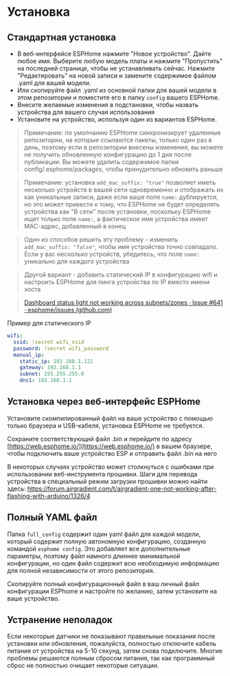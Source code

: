 # Установка

## Стандартная установка

* В веб-интерфейсе ESPHome нажмите "Новое устройство". Дайте любое имя. Выберите любую модель платы и нажмите "Пропустить" на последней странице, чтобы не устанавливать сейчас. Нажмите "Редактировать" на новой записи и замените содержимое файлом .yaml для вашей модели.
* Или скопируйте файл .yaml из основной папки для вашей модели в этом репозитории и поместите его в папку `config` вашего ESPHome.
* Внесите желаемые изменения в подстановки, чтобы назвать устройства для вашего случая использования
* Установите на устройство, используя один из вариантов ESPHome.

> Примечание: по умолчанию ESPHome синхронизирует удаленные репозитории, на которые ссылаются пакеты, только один раз в день, поэтому если в репозитории внесены изменения, вы можете не получить обновленную конфигурацию до 1 дня после публикации. Вы можете удалить содержимое папки config/.esphome/packages, чтобы принудительно обновить раньше

> Примечание: установка `add_mac_suffix: "true"` позволяет иметь несколько устройств в вашей сети одновременно и отображать их как уникальные записи, даже если ваше поле `name:` дублируется, но это может привести к тому, что ESPHome не будет определять устройства как "В сети" после установки, поскольку ESPHome ищет только поле `name:`, а фактическое имя устройства имеет MAC-адрес, добавленный в конец

> Один из способов решить эту проблему - изменить `add_mac_suffix: "false"`, чтобы имя устройства точно совпадало. Если у вас несколько устройств, убедитесь, что поле `name:` уникально для каждого устройства

> Другой вариант - добавить статический IP в конфигурацию wifi и настроить ESPHome для пинга устройства по IP вместо имени хоста

> [Dashboard status light not working across subnets/zones · Issue #641 · esphome/issues (github.com)](https://github.com/esphome/issues/issues/641#issuecomment-534156628)

Пример для статического IP

```yaml
wifi:
  ssid: !secret wifi_ssid
  password: !secret wifi_password
  manual_ip:
    static_ip: 192.168.1.121
    gateway: 192.168.1.1
    subnet: 255.255.255.0
    dns1: 192.168.1.1
```

## Установка через веб-интерфейс ESPHome

Установите скомпилированный файл на ваше устройство с помощью только браузера и USB-кабеля, установка ESPHome не требуется.

Сохраните соответствующий файл .bin и перейдите по адресу [https://web.esphome.io/](https://web.esphome.io/) в вашем браузере, чтобы подключить ваше устройство ESP и отправить файл .bin на него

В некоторых случаях устройство может столкнуться с ошибками при использовании веб-инструмента прошивки. Шаги для перевода устройства в специальный режим загрузки прошивки можно найти здесь:
[https://forum.airgradient.com/t/airgradient-one-not-working-after-flashing-with-arduino/1326/4 ](https://forum.airgradient.com/t/airgradient-one-not-working-after-flashing-with-arduino/1326/4)

## Полный YAML файл

Папка `full_config` содержит один yaml файл для каждой модели, который содержит полную автономную конфигурацию, созданную командой `esphome config`. Это добавляет все дополнительные параметры, поэтому файл намного длиннее минимальной конфигурации, но один файл содержит всю необходимую информацию для полной независимости от этого репозитория.

Скопируйте полный конфигурационный файл в ваш личный файл конфигурации ESPhome и настройте по желанию, затем установите на ваше устройство.

## Устранение неполадок

Если некоторые датчики не показывают правильные показания после установки или обновления, пожалуйста, полностью отключите кабель питания от устройства на 5-10 секунд, затем снова подключите. Многие проблемы решаются полным сбросом питания, так как программный сброс не полностью очищает некоторые ситуации.
